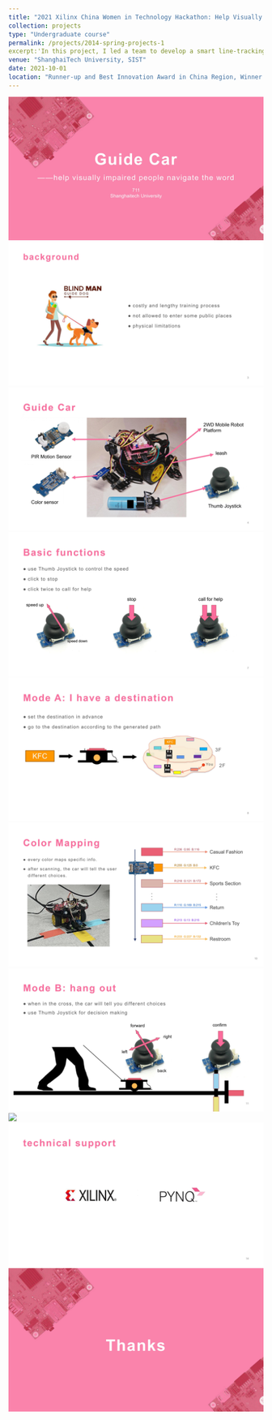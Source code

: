 ```yaml
---
title: "2021 Xilinx China Women in Technology Hackathon: Help Visually Impaired People Navigate the Word"
collection: projects
type: "Undergraduate course"
permalink: /projects/2014-spring-projects-1
excerpt:'In this project, I led a team to develop a smart line-tracking car using Xilinx PYNQ-Z2 FPGA development board. Functions such as Joystick control, orientation guidance, obstacle avoidance, and trajectory tracking were implemented. It demonstrated innovative solutions for the visually impaired by combining voice recognition and Bluetooth remote control'
venue: "ShanghaiTech University, SIST"
date: 2021-10-01
location: "Runner-up and Best Innovation Award in China Region, Winner in Shanghai Division"
---
```

![](../images/wit_img/0001.jpg)
![](../images/wit_img/0003.jpg)
![](../images/wit_img/0004.jpg)
![](../images/wit_img/0007.jpg)
![](../images/wit_img/0008.jpg)
![](../images/wit_img/0010.jpg)
![](../images/wit_img/0011.jpg)
![](../images/wit_img/0013.jpg)
![](../images/wit_img/0014.jpg)
![](../images/wit_img/0015.jpg)
